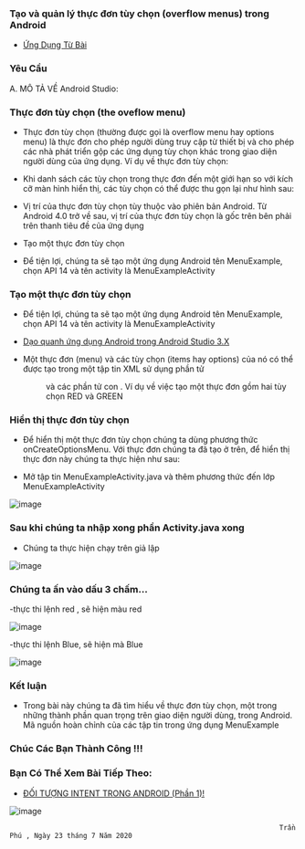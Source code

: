 ### Tạo và quản lý thực đơn tùy chọn (overflow menus) trong Android

- <a href= "https://ngocminhtran.com/2018/10/27/tao-va-quan-ly-thuc-don-tuy-chon-overflow-menus-trong-android/"> Ứng Dụng Từ Bài</a>

### Yêu Cầu
A. MÔ TẢ VỀ Android Studio:

### Thực đơn tùy chọn (the oveflow menu)
- Thực đơn tùy chọn (thường được gọi là overflow menu hay options menu) là thực đơn cho phép người dùng truy cập từ thiết bị và cho phép các nhà phát triển gộp các ứng dụng tùy chọn khác trong giao diện người dùng của ứng dụng. Ví dụ về thực đơn tùy chọn:

- Khi danh sách các tùy chọn trong thực đơn đến một giới hạn so với kích cỡ màn hình hiển thị, các tùy chọn có thể được thu gọn lại như hình sau:

- Vị trí của thực đơn tùy chọn tùy thuộc vào phiên bản Android. Từ Android 4.0 trở về sau, vị trí của thực đơn tùy chọn là gốc trên bên phải trên thanh tiêu đề của ứng dụng
- Tạo một thực đơn tùy chọn
- Để tiện lợi, chúng ta sẽ tạo một ứng dụng Android tên MenuExample, chọn API 14 và tên activity là MenuExampleActivity

### Tạo một thực đơn tùy chọn
- Để tiện lợi, chúng ta sẽ tạo một ứng dụng Android tên MenuExample, chọn API 14 và tên activity là MenuExampleActivity

- <a href= "https://github.com/ChanhMinions/DaoQuanhUngDungAndroid">Dạo quanh ứng dụng Android trong Android Studio 3.X</a>
- Một thực đơn (menu) và các tùy chọn (items hay options) của nó có thể được tạo trong một tập tin XML sử dụng phần tử <menu> và các phần tử con <item>. Ví dụ về việc tạo một thực đơn gồm hai tùy chọn RED và GREEN

### Hiển thị thực đơn tùy chọn
- Để hiển thị một thực đơn tùy chọn chúng ta dùng phương thức onCreateOptionsMenu. Với thực đơn chúng ta đã tạo ở trên, để hiển thị thực đơn này chúng ta thực hiện như sau:

- Mở tập tin MenuExampleActivity.java và thêm phương thức đến lớp MenuExampleActivity

![image](Untitled23.png)

### Sau khi chúng ta nhập xong phần Activity.java xong
- Chúng ta thực hiện chạy trên giả lập

![image](Untitled24.png)

### Chúng ta ấn vào dấu 3 chấm...
-thực thi lệnh red , sẽ hiện màu red

![image](Untitled25.png)

-thực thi lệnh Blue, sẽ hiện mà Blue

![image](Untitled26.png)

### Kết luận
- Trong bài này chúng ta đã tìm hiểu về thực đơn tùy chọn, một trong những thành phần quan trọng trên giao diện người dùng, trong Android. Mã nguồn hoàn chỉnh của các tập tin trong ứng dụng MenuExample

### Chúc Các Bạn Thành Công !!!

### Bạn Có Thể Xem Bài Tiếp Theo:

- <a href="https://github.com/ChanhMinions/ExplicitIntent">ĐỐI TƯỢNG INTENT TRONG ANDROID (Phần 1)!</a>

![image](ezr.png)

                                                                      Trần Phú , Ngày 23 tháng 7 Năm 2020

